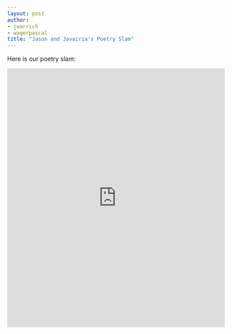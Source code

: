 ```yaml
---
layout: post
author:
- jwarrich
- wagerpascal
title: "Jason and Javairia's Poetry Slam"
---
```


Here is our poetry slam:

<iframe src="https://trinket.io/embed/python/d413adeb0d" width="100%" height="600" frameborder="0" marginwidth="0" marginheight="0" allowfullscreen></iframe>
